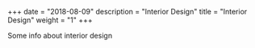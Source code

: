 +++
date = "2018-08-09"
description = "Interior Design"
title = "Interior Design"
weight = "1"
+++

Some info about interior design

